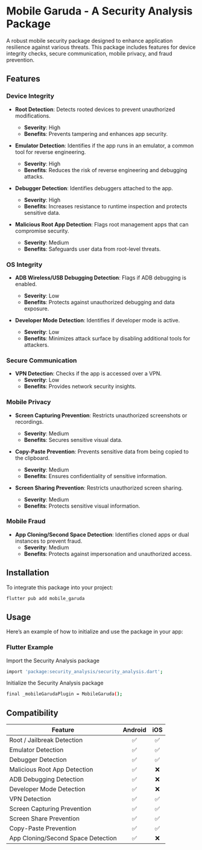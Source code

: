 # Mobile Garuda - A Security Analysis Package

A robust mobile security package designed to enhance application resilience against various threats. This package includes features for device integrity checks, secure communication, mobile privacy, and fraud prevention.

## Features

### Device Integrity
- **Root Detection**: Detects rooted devices to prevent unauthorized modifications.  
  - **Severity**: High  
  - **Benefits**: Prevents tampering and enhances app security.

- **Emulator Detection**: Identifies if the app runs in an emulator, a common tool for reverse engineering.  
  - **Severity**: High  
  - **Benefits**: Reduces the risk of reverse engineering and debugging attacks.

- **Debugger Detection**: Identifies debuggers attached to the app.  
  - **Severity**: High  
  - **Benefits**: Increases resistance to runtime inspection and protects sensitive data.

- **Malicious Root App Detection**: Flags root management apps that can compromise security.  
  - **Severity**: Medium  
  - **Benefits**: Safeguards user data from root-level threats.

### OS Integrity
- **ADB Wireless/USB Debugging Detection**: Flags if ADB debugging is enabled.  
  - **Severity**: Low   
  - **Benefits**: Protects against unauthorized debugging and data exposure.

- **Developer Mode Detection**: Identifies if developer mode is active.  
  - **Severity**: Low   
  - **Benefits**: Minimizes attack surface by disabling additional tools for attackers.

### Secure Communication
- **VPN Detection**: Checks if the app is accessed over a VPN.  
  - **Severity**: Low   
  - **Benefits**: Provides network security insights.

### Mobile Privacy
- **Screen Capturing Prevention**: Restricts unauthorized screenshots or recordings.  
  - **Severity**: Medium  
  - **Benefits**: Secures sensitive visual data.

- **Copy-Paste Prevention**: Prevents sensitive data from being copied to the clipboard.  
  - **Severity**: Medium  
  - **Benefits**: Ensures confidentiality of sensitive information.

- **Screen Sharing Prevention**: Restricts unauthorized screen sharing.  
  - **Severity**: Medium 
  - **Benefits**: Protects sensitive visual information.

### Mobile Fraud
- **App Cloning/Second Space Detection**: Identifies cloned apps or dual instances to prevent fraud.  
  - **Severity**: Medium 
  - **Benefits**: Protects against impersonation and unauthorized access.

## Installation

To integrate this package into your project:

```bash
flutter pub add mobile_garuda
```

## Usage

Here’s an example of how to initialize and use the package in your app:

### Flutter Example

Import the Security Analysis package
```bash
import 'package:security_analysis/security_analysis.dart';
```

Initialize the Security Analysis package
```bash
final _mobileGarudaPlugin = MobileGaruda();
```

## Compatibility

| Feature                             | Android | iOS  | 
| ----------------------------------- | :-----: | :--: | 
| Root / Jailbreak Detection          |   ✅    |   ✅  | 
| Emulator Detection                  |   ✅    |   ✅  | 
| Debugger Detection                  |   ✅    |   ✅  | 
| Malicious Root App Detection        |   ✅    |   ❌  | 
| ADB Debugging Detection             |   ✅    |   ❌  | 
| Developer Mode Detection            |   ✅    |   ❌  | 
| VPN Detection                       |   ✅    |   ✅  | 
| Screen Capturing Prevention         |   ✅    |   ✅  | 
| Screen Share Prevention             |   ✅    |   ✅  | 
| Copy-Paste Prevention               |   ✅    |   ✅  | 
| App Cloning/Second Space Detection  |   ✅    |   ❌  | 


